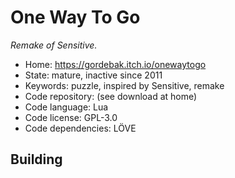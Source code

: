 # One Way To Go

_Remake of Sensitive._

- Home: https://gordebak.itch.io/onewaytogo
- State: mature, inactive since 2011
- Keywords: puzzle, inspired by Sensitive, remake
- Code repository: (see download at home)
- Code language: Lua
- Code license: GPL-3.0
- Code dependencies: LÖVE

## Building

